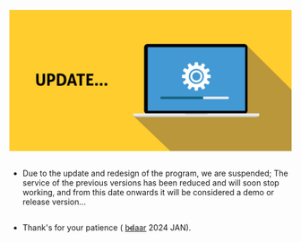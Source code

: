 ![img](https://github.com/bdaar/SHIELD/blob/main/UI-UX%2Fupdate.png)

```
```

- Due to the update and redesign of the program, we are suspended;
The service of the previous versions has been reduced and will soon stop working, and from this date onwards it will be considered a demo or release version...

```
```

+ Thank's for your patience ( [b̴d̴aar](https://github.com/bdaar) 2024 JAN).
